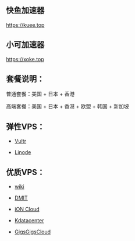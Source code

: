 
## 快鱼加速器

https://kuee.top

## 小可加速器

https://xoke.top
 
## 套餐说明：

普通套餐：美国 + 日本 + 香港

高端套餐：美国 + 日本 + 香港 + 欧盟 + 韩国 + 新加坡

## 弹性VPS：

* [Vultr](https://www.vultr.com/?ref=8245248)

* [Linode](https://www.linode.com/?r=e86fb9ef58cd6a51c8d2dab3485cea85e1af6e27)

## 优质VPS：

* [wiki](https://idc.wiki/aff.php?aff=2538)

* [DMIT](https://www.dmit.io/aff.php?aff=3149)

* [iON Cloud](https://ion.krypt.com/aff.php?aff=1646)

* [Kdatacenter](https://www.kdatacenter.com/myportal/?affid=832)

* [GigsGigsCloud](https://clientarea.gigsgigscloud.com/?affid=3589)
